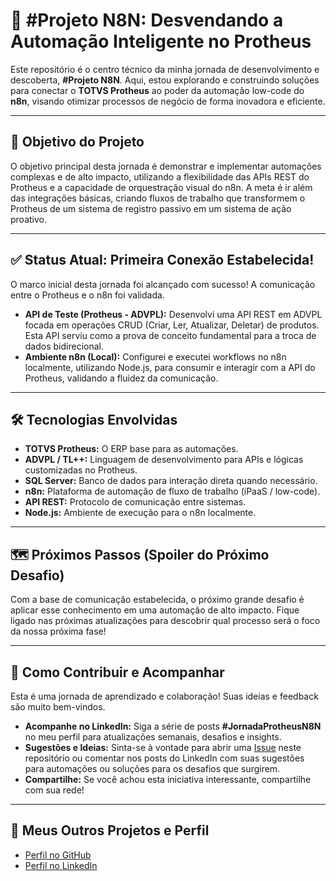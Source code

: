 # 🚀 #Projeto N8N: Desvendando a Automação Inteligente no Protheus

Este repositório é o centro técnico da minha jornada de desenvolvimento e descoberta, **#Projeto N8N**. Aqui, estou explorando e construindo soluções para conectar o **TOTVS Protheus** ao poder da automação low-code do **n8n**, visando otimizar processos de negócio de forma inovadora e eficiente.

---

## 🎯 Objetivo do Projeto

O objetivo principal desta jornada é demonstrar e implementar automações complexas e de alto impacto, utilizando a flexibilidade das APIs REST do Protheus e a capacidade de orquestração visual do n8n. A meta é ir além das integrações básicas, criando fluxos de trabalho que transformem o Protheus de um sistema de registro passivo em um sistema de ação proativo.

---

## ✅ Status Atual: Primeira Conexão Estabelecida!

O marco inicial desta jornada foi alcançado com sucesso! A comunicação entre o Protheus e o n8n foi validada.

* **API de Teste (Protheus - ADVPL):** Desenvolvi uma API REST em ADVPL focada em operações CRUD (Criar, Ler, Atualizar, Deletar) de produtos. Esta API serviu como a prova de conceito fundamental para a troca de dados bidirecional.
* **Ambiente n8n (Local):** Configurei e executei workflows no n8n localmente, utilizando Node.js, para consumir e interagir com a API do Protheus, validando a fluidez da comunicação.

---

## 🛠️ Tecnologias Envolvidas

* **TOTVS Protheus:** O ERP base para as automações.
* **ADVPL / TL++:** Linguagem de desenvolvimento para APIs e lógicas customizadas no Protheus.
* **SQL Server:** Banco de dados para interação direta quando necessário.
* **n8n:** Plataforma de automação de fluxo de trabalho (iPaaS / low-code).
* **API REST:** Protocolo de comunicação entre sistemas.
* **Node.js:** Ambiente de execução para o n8n localmente.

---

## 🗺️ Próximos Passos (Spoiler do Próximo Desafio)

Com a base de comunicação estabelecida, o próximo grande desafio é aplicar esse conhecimento em uma automação de alto impacto. Fique ligado nas próximas atualizações para descobrir qual processo será o foco da nossa próxima fase!

---

## 🤝 Como Contribuir e Acompanhar

Esta é uma jornada de aprendizado e colaboração! Suas ideias e feedback são muito bem-vindos.

* **Acompanhe no LinkedIn:** Siga a série de posts **#JornadaProtheusN8N** no meu perfil para atualizações semanais, desafios e insights.
* **Sugestões e Ideias:** Sinta-se à vontade para abrir uma [Issue](https://github.com/SEU_USERNAME/SEU_REPOSITORIO/issues) neste repositório ou comentar nos posts do LinkedIn com suas sugestões para automações ou soluções para os desafios que surgirem.
* **Compartilhe:** Se você achou esta iniciativa interessante, compartilhe com sua rede!

---

## 🔗 Meus Outros Projetos e Perfil

* [Perfil no GitHub](https://github.com/SEU_USERNAME)
* [Perfil no LinkedIn](https://www.linkedin.com/in/henryque-marques-de-oliveira)
